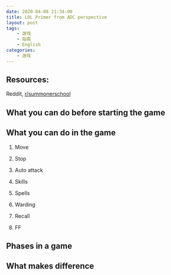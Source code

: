 ```yaml
---
date: 2020-04-08 21:34:00
title: LOL Primer from ADC perspective
layout: post
tags:
    - 游戏
    - 指南
    - English
categories:
    - 游戏
---
```


## Resources: 
Reddit, [r/summonerschool](https://www.reddit.com/r/summonerschool/)

## What you can do before starting the game

## What you can do in the game
1. Move

2. Stop

3. Auto attack

4. Skills

5. Spells

6. Warding

7. Recall

8. FF

## Phases in a game

## What makes difference